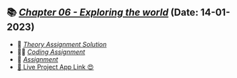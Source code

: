 
## 📚 [_Chapter 06 - Exploring the world_](/Code/) (Date: 14-01-2023)
- 📖 [_Theory Assignment Solution_](/Assignments/Class_6_Assignment.pdf)
- 👨‍💻 [_Coding Assignment_](/Code/src/components/Body.js)
- 📘 [_Assignment_](/Assignments/Questions.png)
- [🚀 Live Project App Link 😍](https://gowthami-shimmer-ui.netlify.app/)
